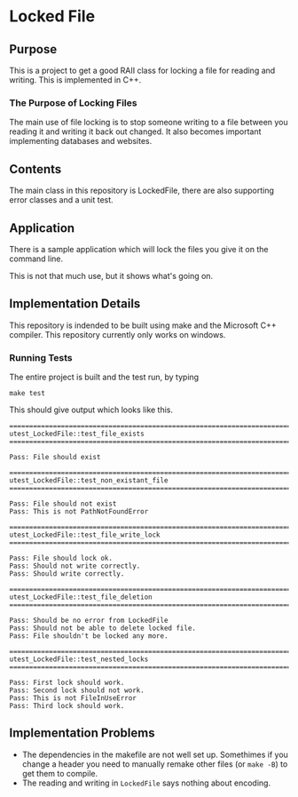 # Locked File #

## Purpose ##

This is a project to get a good RAII class for locking a file for reading and writing. This is implemented in C++.

### The Purpose of Locking Files ###

The main use of file locking is to stop someone writing to a file between you reading it and writing it back out changed. It also becomes important implementing databases and websites.

## Contents ##

The main class in this repository is LockedFile, there are also supporting error classes and a unit test.

## Application ##

There is a sample application which will lock the files you give it on the command line.

This is not that much use, but it shows what's going on.

## Implementation Details ##

This repository is indended to be built using make and the Microsoft C++ compiler. This repository currently only works on windows.

### Running Tests ###

The entire project is built and the test run, by typing 

    make test

This should give output which looks like this.

```
===============================================================================
utest_LockedFile::test_file_exists
===============================================================================

Pass: File should exist

===============================================================================
utest_LockedFile::test_non_existant_file
===============================================================================

Pass: File should not exist
Pass: This is not PathNotFoundError

===============================================================================
utest_LockedFile::test_file_write_lock
===============================================================================

Pass: File should lock ok.
Pass: Should not write correctly.
Pass: Should write correctly.

===============================================================================
utest_LockedFile::test_file_deletion
===============================================================================

Pass: Should be no error from LockedFile
Pass: Should not be able to delete locked file.
Pass: File shouldn't be locked any more.

===============================================================================
utest_LockedFile::test_nested_locks
===============================================================================

Pass: First lock should work.
Pass: Second lock should not work.
Pass: This is not FileInUseError
Pass: Third lock should work.
```

## Implementation Problems ##

- The dependencies in the makefile are not well set up. Somethimes if you change a header you need to manually remake other files (or `make -B`) to get them to compile.
- The reading and writing in `LockedFile` says nothing about encoding.
